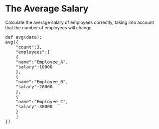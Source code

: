 # The Average Salary
Calculate the average salary of employees correctly, taking into account that the number of employees will change
<pre>
def avg(data):
avg({
    "count":3,
    "employees":[
    {
    "name":"Employee_A",
    "salary":10000
    },
    {
    "name":"Employee_B",
    "salary":20000
    },
    {
    "name":"Employee_C",
    "salary":30000
    }
    ]
})
</pre>
